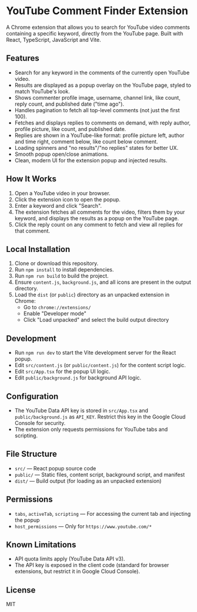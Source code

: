 # YouTube Comment Finder Extension

A Chrome extension that allows you to search for YouTube video comments containing a specific keyword, directly from the YouTube page. Built with React, TypeScript, JavaScript and Vite.

## Features
- Search for any keyword in the comments of the currently open YouTube video.
- Results are displayed as a popup overlay on the YouTube page, styled to match YouTube's look.
- Shows commenter profile image, username, channel link, like count, reply count, and published date ("time ago").
- Handles pagination to fetch all top-level comments (not just the first 100).
- Fetches and displays replies to comments on demand, with reply author, profile picture, like count, and published date.
- Replies are shown in a YouTube-like format: profile picture left, author and time right, comment below, like count below comment.
- Loading spinners and "no results"/"no replies" states for better UX.
- Smooth popup open/close animations.
- Clean, modern UI for the extension popup and injected results.

## How It Works
1. Open a YouTube video in your browser.
2. Click the extension icon to open the popup.
3. Enter a keyword and click "Search".
4. The extension fetches all comments for the video, filters them by your keyword, and displays the results as a popup on the YouTube page.
5. Click the reply count on any comment to fetch and view all replies for that comment.

## Local Installation
1. Clone or download this repository.
2. Run `npm install` to install dependencies.
3. Run `npm run build` to build the project.
4. Ensure `content.js`, `background.js`, and all icons are present in the output directory.
5. Load the `dist` (or `public`) directory as an unpacked extension in Chrome:
   - Go to `chrome://extensions/`
   - Enable "Developer mode"
   - Click "Load unpacked" and select the build output directory

## Development
- Run `npm run dev` to start the Vite development server for the React popup.
- Edit `src/content.js` (or `public/content.js`) for the content script logic.
- Edit `src/App.tsx` for the popup UI logic.
- Edit `public/background.js` for background API logic.

## Configuration
- The YouTube Data API key is stored in `src/App.tsx` and `public/background.js` as `API_KEY`. Restrict this key in the Google Cloud Console for security.
- The extension only requests permissions for YouTube tabs and scripting.

## File Structure
- `src/` — React popup source code
- `public/` — Static files, content script, background script, and manifest
- `dist/` — Build output (for loading as an unpacked extension)

## Permissions
- `tabs`, `activeTab`, `scripting` — For accessing the current tab and injecting the popup
- `host_permissions` — Only for `https://www.youtube.com/*`

## Known Limitations
- API quota limits apply (YouTube Data API v3).
- The API key is exposed in the client code (standard for browser extensions, but restrict it in Google Cloud Console).

## License
MIT
